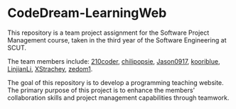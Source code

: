 # CodeDream-LearningWeb

This repository is a team project assignment for the Software Project Management course, taken in the third year of the Software Engineering at SCUT. 

The team members include: [210coder](https://github.com/210coder), [chilipopsie](https://github.com/chilipopsie), [Jason0917](https://github.com/Jason0917), [kooriblue](https://github.com/kooriblue), [LinjianLi](https://github.com/LinjianLi), [XStrachey](https://github.com/XStrachey), [zedom1](https://github.com/zedom1). 

The goal of this repository is to develop a programming teaching website. The primary purpose of this project is to enhance the members’ collaboration skills and project management capabilities through teamwork.
